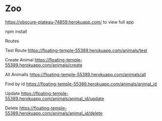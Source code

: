 # Zoo

https://obscure-plateau-74859.herokuapp.com/ to view full app

npm install

Routes

Test Route
https://floating-temple-55389.herokuapp.com/animals/test

Create Animal
https://floating-temple-55389.herokuapp.com/animals/create

All Animalls
https://floating-temple-55389.herokuapp.com/animals/all

Find by id
https://floating-temple-55389.herokuapp.com/animals/animal_id

Update
https://floating-temple-55389.herokuapp.com/animals/animal_id/update

Delete
https://floating-temple-55389.herokuapp.com/animals/animal_id/delete
